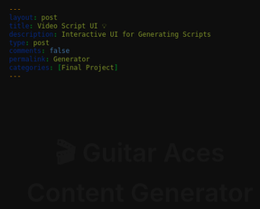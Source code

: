 ```yaml
---
layout: post
title: Video Script UI 💡
description: Interactive UI for Generating Scripts
type: post
comments: false
permalink: Generator
categories: [Final Project]
---
```




<head>
  <meta charset="UTF-8">
  <title>Video Script Generator</title>
  <link href="https://fonts.googleapis.com/css2?family=Inter:wght@400;600&display=swap" rel="stylesheet">
  <style>
    html, body {
    margin: 0;
    padding: 60px 20px;
    font-family: 'Inter', sans-serif;
    color: white;
    background: #0e0e0e;
    overflow-x: hidden;
    min-height: 100vh;
    position: relative;
    box-sizing: border-box;
    }

    canvas#background {
      position: fixed;
      top: 0;
      left: 0;
      z-index: -10;
      width: 100%;
      height: 100%;
    }

    h1 {
      font-size: 2.8rem;
      font-weight: 600;
      margin-bottom: 20px;
      text-align: center;
      color: #ffffff;
      animation: fadeIn 1.2s ease;
    }

    .glass-card {
      background: rgba(255, 255, 255, 0.07);
      backdrop-filter: blur(20px) saturate(150%);
      border: 1px solid rgba(255, 255, 255, 0.1);
      box-shadow: 0 20px 60px rgba(0, 0, 0, 0.4);
      border-radius: 20px;
      padding: 40px 30px;
      width: 90%;
      max-width: 480px;
      text-align: center;
      transform: translateY(0px);
      transition: transform 0.3s ease;
    }
    .glass-card:hover {
      transform: translateY(-4px);
    }


    input {
      width: 100%;
      padding: 14px;
      margin-top: 15px;
      font-size: 1rem;
      border-radius: 10px;
      border: 1px solid rgba(255, 255, 255, 0.2);
      background-color: rgba(255, 255, 255, 0.05);
      color: white;
      outline: none;
      transition: 0.3s ease;
    }

    input::placeholder {
      color: #ccc;
    }

    input:focus {
      border-color: #00ffe7;
      background-color: rgba(255, 255, 255, 0.08);
    }

    .submit-btn {
      margin-top: 20px;
      width: 100%;
      padding: 14px;
      font-size: 1rem;
      font-weight: bold;
      border: none;
      border-radius: 10px;
      background: linear-gradient(135deg, #00ffe7, #00d4ff);
      color: black;
      cursor: pointer;
      transition: transform 0.2s ease;
    }

    .submit-btn:hover {
      transform: scale(1.03);
    }

    .card-result {
      margin-top: 30px;
      padding: 25px;
      border-radius: 15px;
      background: rgba(255, 255, 255, 0.07);
      backdrop-filter: blur(10px);
      color: white;
      text-align: left;
      animation: fadeIn 1s ease;
      width: 90%;
      max-width: 600px;
    }

    .card-result a {
      text-decoration: none;
      color: #00ffe7;
      font-weight: bold;
    }

    @keyframes fadeIn {
      from { opacity: 0; transform: translateY(20px); }
      to { opacity: 1; transform: translateY(0); }
    }

    @media screen and (max-width: 600px) {
      h1 { font-size: 2rem; }
      .glass-card { padding: 25px 20px; }
    }

    .main-content {
    display: flex;
    flex-direction: column;
    align-items: center;
    max-width: 1000px;
    margin: 0 auto;
    }

    .loader {
    border: 4px solid rgba(255, 255, 255, 0.1);
    border-top: 4px solid #00ffe7;
    border-radius: 50%;
    width: 26px;
    height: 26px;
    animation: spin 1s linear infinite;
    display: inline-block;
    vertical-align: middle;
    margin-left: 10px;
    }

    @keyframes spin {
    0% { transform: rotate(0deg); }
    100% { transform: rotate(360deg); }
    }

    .tooltip {
      position: relative;
      display: inline-block;
      cursor: help;
    }

    .tooltip .tooltiptext {
      visibility: hidden;
      width: 260px;
      background-color: rgba(0, 0, 0, 0.85);
      color: #fff;
      text-align: left;
      border-radius: 8px;
      padding: 10px 12px;
      position: absolute;
      z-index: 1;
      bottom: 125%; /* Show above the heading */
      left: 50%;
      transform: translateX(-50%);
      opacity: 0;
      transition: opacity 0.3s ease;
      font-size: 0.9rem;
      line-height: 1.4;
    }

    .tooltip:hover .tooltiptext {
      visibility: visible;
      opacity: 1;
    }

    @keyframes slideFadeIn {
      0% { opacity: 0; transform: translateY(40px); }
      100% { opacity: 1; transform: translateY(0); }
    }

    .fade-in-delayed {
      animation: slideFadeIn 1s ease forwards;
      opacity: 0;
    }
    .fade-in-delayed:nth-child(2) { animation-delay: 0.2s; }
    .fade-in-delayed:nth-child(3) { animation-delay: 0.4s; }
    .fade-in-delayed:nth-child(4) { animation-delay: 0.6s; }

    input {
      transition: all 0.3s ease-in-out;
    }

    .submit-btn {
      transition: all 0.3s ease-in-out;
    }

    .submit-btn:active {
      transform: scale(0.97);
      background: linear-gradient(135deg, #00d4ff, #00ffe7);
    }

    .submit-btn:hover {
      transform: scale(1.05);
      box-shadow: 0 0 15px #00ffe7;
    }






  </style>
</head>


<canvas id="background"></canvas>

<div class="main-content">
  <h1>🎬 Guitar Aces Content Generator</h1>
    <div class="glass-card fade-in-delayed">
    <input type="text" id="keywordInput" placeholder="Enter a potential video topic" />
    <button class="submit-btn" id="generateBtn" onclick="submitKeyword()">Generate</button>
  </div>
  <div id="scriptsContainer"></div>
  <div class="card-result fade-in-delayed" id="trendingSection">
      <h2 class="tooltip">🔥 Trending Today
    <span class="tooltiptext">Feeling stuck? These are trending TikToks — refresh the page for a new batch!</span>
  </h2>
    <ul id="trendingList"></ul>
  </div>
  



<script>
  const sheetURL = "https://opensheet.vercel.app/15jwGTstUvwavtcD44ZNMk6RDOs2y7zcn3hHFvvw691M/Sheet1";
  const webhookURL = "https://hook.us2.make.com/nqoi4abb8zblgrchy7y9vosnqhrs1pes";

  function clean(str) {
    return str?.toLowerCase().replace(/^['"`“”‘’]+|['"`“”‘’]+$/g, '').replace(/\s+/g, ' ').replace(/[\u200B-\u200D\uFEFF]/g, '').trim();
  }

  async function submitKeyword() {
        const inputEl = document.getElementById("keywordInput");
        const btnEl = document.getElementById("generateBtn");
        const keyword = clean(inputEl.value);
        const container = document.getElementById("scriptsContainer");

        if (!keyword) return alert("Please enter a keyword.");

        // Show loading state
        btnEl.disabled = true;
        btnEl.innerHTML = `Generating <span class="loader"></span>`;

        // Send to webhook
        await fetch(webhookURL, {
            method: "POST",
            headers: { "Content-Type": "application/json" },
            body: JSON.stringify({ keyword })
        });

        // Estimate new row number
        let estimatedRow = "a new row";
        try {
            const res = await fetch(sheetURL);
            const data = await res.json();
            estimatedRow = `Row ${data.length + 1}`;
        } catch (err) {
            console.warn("Unable to fetch sheet data.");
        }

        // Show result
        container.innerHTML = `
            <div class="card-result">
            <h2>✅ Request Sent</h2>
            <p>Your script is being generated.</p>
            <p><strong>Check:</strong> ${estimatedRow}</p>
            <a href="https://docs.google.com/spreadsheets/d/15jwGTstUvwavtcD44ZNMk6RDOs2y7zcn3hHFvvw691M/edit#gid=0" target="_blank">📄 View Script on Google Sheets</a>
            </div>
        `;

        // Optional: Reset button after 2s
        setTimeout(() => {
            btnEl.disabled = false;
            btnEl.innerHTML = "Generate";
            inputEl.value = "";
        }, 2000);
    }

</script>

<!-- 🎇 Fullscreen Animated Particles Background -->
<script>
  const canvas = document.getElementById("background");
  const ctx = canvas.getContext("2d");
  let width = canvas.width = window.innerWidth;
  let height = canvas.height = window.innerHeight;

  window.addEventListener("resize", () => {
    width = canvas.width = window.innerWidth;
    height = canvas.height = window.innerHeight;
    initParticles();
  });

  let particles = [];
  const colors = ['#00ffe7', '#00d4ff', '#a5f3fc', '#67e8f9'];

  function initParticles() {
    particles = [];
    for (let i = 0; i < 100; i++) {
      particles.push({
        x: Math.random() * width,
        y: Math.random() * height,
        radius: Math.random() * 2 + 1,
        dx: (Math.random() - 0.5) * 0.7,
        dy: (Math.random() - 0.5) * 0.7,
        color: colors[Math.floor(Math.random() * colors.length)]
      });
    }
  }

  function animate() {
    ctx.clearRect(0, 0, width, height);
    particles.forEach(p => {
      p.x += p.dx;
      p.y += p.dy;

      if (p.x < 0 || p.x > width) p.dx *= -1;
      if (p.y < 0 || p.y > height) p.dy *= -1;

      ctx.beginPath();
      ctx.arc(p.x, p.y, p.radius, 0, Math.PI * 2);
      ctx.fillStyle = p.color;
      ctx.fill();
    });

    requestAnimationFrame(animate);
  }

  initParticles();
  animate();
</script>

<script>
  // Webhook URL that returns the latest TikTok trends as JSON
  const trendsWebhook = "https://hook.us2.make.com/qlnuuhstm25oxmlft55qgyhlfd7m5t45";

  async function loadTrendingVideos() {
    const list = document.getElementById("trendingList");
    list.innerHTML = "<li>Loading trending TikToks...</li>";

    try {
      const res = await fetch(trendsWebhook);
      const json = await res.json();
      const trends = json.trends || [];

      if (trends.length === 0) {
        list.innerHTML = "<li>No trending videos right now.</li>";
        return;
      }

      list.innerHTML = trends.slice(0, 5).map(t => `
        <li style="margin-bottom: 16px; background: rgba(255,255,255,0.05); border-radius: 12px; padding: 12px 16px; backdrop-filter: blur(10px); list-style: none;">
          <a href="${t.webVideoUrl}" target="_blank" rel="noopener noreferrer"
            style="color: #00ffe7; font-weight: bold; text-decoration: none;">
            🎥 ${t.text}<br><span style="color:#ccc;">❤️ ${Number(t.diggCount || 0).toLocaleString()}</span>
          </a>
        </li>
      `).join("");


    } catch (err) {
      list.innerHTML = "<li>Unable to load trends right now.</li>";
      console.error("Error fetching trends:", err);
    }
  }

  // Run on page load
  loadTrendingVideos();
</script>






